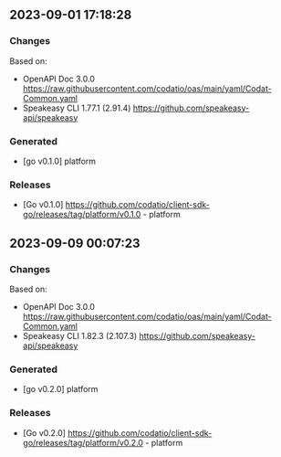 

## 2023-09-01 17:18:28
### Changes
Based on:
- OpenAPI Doc 3.0.0 https://raw.githubusercontent.com/codatio/oas/main/yaml/Codat-Common.yaml
- Speakeasy CLI 1.77.1 (2.91.4) https://github.com/speakeasy-api/speakeasy
### Generated
- [go v0.1.0] platform
### Releases
- [Go v0.1.0] https://github.com/codatio/client-sdk-go/releases/tag/platform/v0.1.0 - platform

## 2023-09-09 00:07:23
### Changes
Based on:
- OpenAPI Doc 3.0.0 https://raw.githubusercontent.com/codatio/oas/main/yaml/Codat-Common.yaml
- Speakeasy CLI 1.82.3 (2.107.3) https://github.com/speakeasy-api/speakeasy
### Generated
- [go v0.2.0] platform
### Releases
- [Go v0.2.0] https://github.com/codatio/client-sdk-go/releases/tag/platform/v0.2.0 - platform